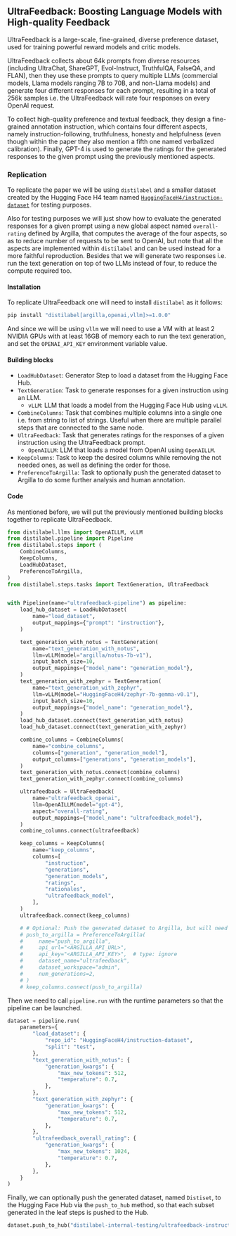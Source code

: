 ## UltraFeedback: Boosting Language Models with High-quality Feedback

UltraFeedback is a large-scale, fine-grained, diverse preference dataset, used for training powerful reward models and critic models.

UltraFeedback collects about 64k prompts from diverse resources (including UltraChat, ShareGPT, Evol-Instruct, TruthfulQA, FalseQA, and FLAN), then they use these prompts to query multiple LLMs (commercial models, Llama models ranging 7B to 70B, and non-Llama models) and generate four different responses for each prompt, resulting in a total of 256k samples i.e. the UltraFeedback will rate four responses on every OpenAI request.

To collect high-quality preference and textual feedback, they design a fine-grained annotation instruction, which contains four different aspects, namely instruction-following, truthfulness, honesty and helpfulness (even though within the paper they also mention a fifth one named verbalized calibration). Finally, GPT-4 is used to generate the ratings for the generated responses to the given prompt using the previously mentioned aspects.

### Replication

To replicate the paper we will be using `distilabel` and a smaller dataset created by the Hugging Face H4 team named [`HuggingFaceH4/instruction-dataset`](https://huggingface.co/datasets/HuggingFaceH4/instruction-dataset) for testing purposes.

Also for testing purposes we will just show how to evaluate the generated responses for a given prompt using a new global aspect named `overall-rating` defined by Argilla, that computes the average of the four aspects, so as to reduce number of requests to be sent to OpenAI, but note that all the aspects are implemented within `distilabel` and can be used instead for a more faithful reproduction. Besides that we will generate two responses i.e. run the text generation on top of two LLMs instead of four, to reduce the compute required too.

#### Installation

To replicate UltraFeedback one will need to install `distilabel` as it follows:

```bash
pip install "distilabel[argilla,openai,vllm]>=1.0.0"
```

And since we will be using `vllm` we will need to use a VM with at least 2 NVIDIA GPUs with at least 16GB of memory each to run the text generation, and set the `OPENAI_API_KEY` environment variable value.

#### Building blocks

* `LoadHubDataset`: Generator Step to load a dataset from the Hugging Face Hub.
* `TextGeneration`: Task to generate responses for a given instruction using an LLM.
    * `vLLM`: LLM that loads a model from the Hugging Face Hub using `vLLM`.
* `CombineColumns`: Task that combines multiple columns into a single one i.e. from string to list of strings. Useful when there are multiple parallel steps that are connected to the same node.
* `UltraFeedback`: Task that generates ratings for the responses of a given instruction using the UltraFeedback prompt.
    * `OpenAILLM`: LLM that loads a model from OpenAI using `OpenAILLM`.
* `KeepColumns`: Task to keep the desired columns while removing the not needed ones, as well as defining the order for those. 
* `PreferenceToArgilla`: Task to optionally push the generated dataset to Argilla to do some further analysis and human annotation.

#### Code

As mentioned before, we will put the previously mentioned building blocks together to replicate UltraFeedback.

```python
from distilabel.llms import OpenAILLM, vLLM
from distilabel.pipeline import Pipeline
from distilabel.steps import (
    CombineColumns,
    KeepColumns,
    LoadHubDataset,
    PreferenceToArgilla,
)
from distilabel.steps.tasks import TextGeneration, UltraFeedback


with Pipeline(name="ultrafeedback-pipeline") as pipeline:
    load_hub_dataset = LoadHubDataset(
        name="load_dataset",
        output_mappings={"prompt": "instruction"},
    )

    text_generation_with_notus = TextGeneration(
        name="text_generation_with_notus",
        llm=vLLM(model="argilla/notus-7b-v1"),
        input_batch_size=10,
        output_mappings={"model_name": "generation_model"},
    )
    text_generation_with_zephyr = TextGeneration(
        name="text_generation_with_zephyr",
        llm=vLLM(model="HuggingFaceH4/zephyr-7b-gemma-v0.1"),
        input_batch_size=10,
        output_mappings={"model_name": "generation_model"},
    )
    load_hub_dataset.connect(text_generation_with_notus)
    load_hub_dataset.connect(text_generation_with_zephyr)

    combine_columns = CombineColumns(
        name="combine_columns",
        columns=["generation", "generation_model"],
        output_columns=["generations", "generation_models"],
    )
    text_generation_with_notus.connect(combine_columns)
    text_generation_with_zephyr.connect(combine_columns)

    ultrafeedback = UltraFeedback(
        name="ultrafeedback_openai",
        llm=OpenAILLM(model="gpt-4"),
        aspect="overall-rating",
        output_mappings={"model_name": "ultrafeedback_model"},
    )
    combine_columns.connect(ultrafeedback)

    keep_columns = KeepColumns(
        name="keep_columns",
        columns=[
            "instruction",
            "generations",
            "generation_models",
            "ratings",
            "rationales",
            "ultrafeedback_model",
        ],
    )
    ultrafeedback.connect(keep_columns)

    # # Optional: Push the generated dataset to Argilla, but will need to `pip install argilla` first
    # push_to_argilla = PreferenceToArgilla(
    #     name="push_to_argilla",
    #     api_url="<ARGILLA_API_URL>",
    #     api_key="<ARGILLA_API_KEY>",  # type: ignore
    #     dataset_name="ultrafeedback",
    #     dataset_workspace="admin",
    #     num_generations=2,
    # )
    # keep_columns.connect(push_to_argilla)
```

Then we need to call `pipeline.run` with the runtime parameters so that the pipeline can be launched.

```python
dataset = pipeline.run(
    parameters={
        "load_dataset": {
            "repo_id": "HuggingFaceH4/instruction-dataset",
            "split": "test",
        },
        "text_generation_with_notus": {
            "generation_kwargs": {
                "max_new_tokens": 512,
                "temperature": 0.7,
            },
        },
        "text_generation_with_zephyr": {
            "generation_kwargs": {
                "max_new_tokens": 512,
                "temperature": 0.7,
            },
        },
        "ultrafeedback_overall_rating": {
            "generation_kwargs": {
                "max_new_tokens": 1024,
                "temperature": 0.7,
            },
        },
    }
)
```

Finally, we can optionally push the generated dataset, named `Distiset`, to the Hugging Face Hub via the `push_to_hub` method, so that each subset generated in the leaf steps is pushed to the Hub.

```python
dataset.push_to_hub("distilabel-internal-testing/ultrafeedback-instruction-dataset", private=True)
```
